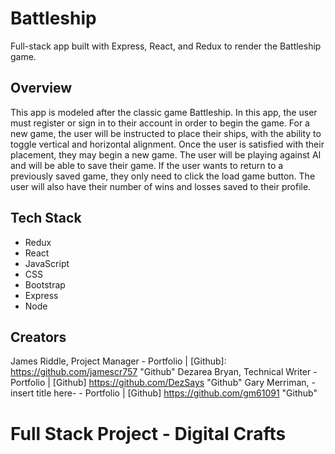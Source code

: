 # Battleship

Full-stack app built with Express, React, and Redux to render the Battleship game.

## Overview
This app is modeled after the classic game Battleship. In this app, the user must register or sign in to their account in order to begin the game. For a new game, the user will be instructed to place their ships, with the ability to toggle vertical and horizontal alignment. Once the user is satisfied with their placement, they may begin a new game. The user will be playing against AI and will be able to save their game. If the user wants to return to a previously saved game, they only need to click the load game button. The user will also have their number of wins and losses saved to their profile.

## Tech Stack
* Redux
* React
* JavaScript
* CSS
* Bootstrap
* Express
* Node

## Creators
James Riddle, Project Manager - Portfolio | [Github]: https://github.com/jamescr757 "Github"
Dezarea Bryan, Technical Writer - Portfolio | [Github] https://github.com/DezSays "Github" 
Gary Merriman, -insert title here- - Portfolio | [Github] https://github.com/gm61091 "Github"


# Full Stack Project - Digital Crafts